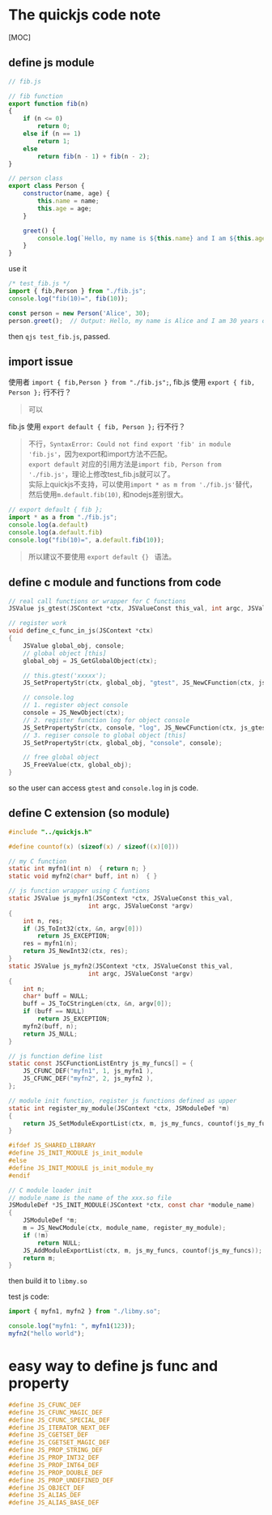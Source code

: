 # The quickjs code note
[MOC]

## define js module 

```javascript
// fib.js

// fib function
export function fib(n)
{
    if (n <= 0)
        return 0;
    else if (n == 1)
        return 1;
    else
        return fib(n - 1) + fib(n - 2);
}

// person class
export class Person {
    constructor(name, age) {
        this.name = name;
        this.age = age;
    }

    greet() {
        console.log(`Hello, my name is ${this.name} and I am ${this.age} years old.`);
    }
}

```
use it

```javascript
/* test_fib.js */
import { fib,Person } from "./fib.js";
console.log("fib(10)=", fib(10));

const person = new Person('Alice', 30);
person.greet();  // Output: Hello, my name is Alice and I am 30 years old.


```
then `qjs test_fib.js`, passed.

## import issue
使用者 `import { fib,Person } from "./fib.js";`, fib.js 使用 `export { fib, Person };` 行不行？
> 可以

fib.js 使用 `export default { fib, Person };` 行不行？
> 不行，`SyntaxError: Could not find export 'fib' in module 'fib.js'`，因为export和import方法不匹配。  
> `export default` 对应的引用方法是`import fib, Person from './fib.js'`，理论上修改test_fib.js就可以了。  
> 实际上quickjs不支持，可以使用`import * as m from './fib.js'`替代，然后使用`m.default.fib(10)`, 和nodejs差别很大。  

```javascript
// export default { fib };
import * as a from "./fib.js";
console.log(a.default)
console.log(a.default.fib)
console.log("fib(10)=", a.default.fib(10));
```

> 所以建议不要使用 `export default {} ` 语法。


## define c module and functions from code
```c
// real call functions or wrapper for C functions
JSValue js_gtest(JSContext *ctx, JSValueConst this_val, int argc, JSValueConst *argv) { /* TODO */ }

// register work
void define_c_func_in_js(JSContext *ctx)
{
    JSValue global_obj, console;
    // global object [this]
    global_obj = JS_GetGlobalObject(ctx);

    // this.gtest('xxxxx');
    JS_SetPropertyStr(ctx, global_obj, "gtest", JS_NewCFunction(ctx, js_gtest, "gtest", 1));

    // console.log
    // 1. register object console
    console = JS_NewObject(ctx);
    // 2. register function log for object console
    JS_SetPropertyStr(ctx, console, "log", JS_NewCFunction(ctx, js_gtest, "log", 1));
    // 3. regiser console to global object [this]
    JS_SetPropertyStr(ctx, global_obj, "console", console);

    // free global object
    JS_FreeValue(ctx, global_obj);
}
```
so the user can access `gtest` and `console.log` in js code.

## define C extension (so module)

```c
#include "../quickjs.h"

#define countof(x) (sizeof(x) / sizeof((x)[0]))

// my C function
static int myfn1(int n)  { return n; }
static void myfn2(char* buff, int n)  { }

// js function wrapper using C funtions
static JSValue js_myfn1(JSContext *ctx, JSValueConst this_val,
                      int argc, JSValueConst *argv)
{
    int n, res;
    if (JS_ToInt32(ctx, &n, argv[0]))
        return JS_EXCEPTION;
    res = myfn1(n);
    return JS_NewInt32(ctx, res);
}
static JSValue js_myfn2(JSContext *ctx, JSValueConst this_val,
                      int argc, JSValueConst *argv)
{
    int n;
    char* buff = NULL;
    buff = JS_ToCStringLen(ctx, &n, argv[0]);
    if (buff == NULL)
        return JS_EXCEPTION;
    myfn2(buff, n);
    return JS_NULL;
}

// js function define list
static const JSCFunctionListEntry js_my_funcs[] = {
    JS_CFUNC_DEF("myfn1", 1, js_myfn1 ),
    JS_CFUNC_DEF("myfn2", 2, js_myfn2 ),
};

// module init function, register js functions defined as upper
static int register_my_module(JSContext *ctx, JSModuleDef *m)
{
    return JS_SetModuleExportList(ctx, m, js_my_funcs, countof(js_my_funcs));
}

#ifdef JS_SHARED_LIBRARY
#define JS_INIT_MODULE js_init_module
#else
#define JS_INIT_MODULE js_init_module_my
#endif

// C module loader init
// module_name is the name of the xxx.so file
JSModuleDef *JS_INIT_MODULE(JSContext *ctx, const char *module_name)
{
    JSModuleDef *m;
    m = JS_NewCModule(ctx, module_name, register_my_module);
    if (!m)
        return NULL;
    JS_AddModuleExportList(ctx, m, js_my_funcs, countof(js_my_funcs));
    return m;
}
```
then build it to `libmy.so`

test js code:
```javascript
import { myfn1, myfn2 } from "./libmy.so";

console.log("myfn1: ", myfn1(123));
myfn2("hello world");
```

# easy way to define js func and property

```c
#define JS_CFUNC_DEF
#define JS_CFUNC_MAGIC_DEF
#define JS_CFUNC_SPECIAL_DEF
#define JS_ITERATOR_NEXT_DEF
#define JS_CGETSET_DEF
#define JS_CGETSET_MAGIC_DEF
#define JS_PROP_STRING_DEF
#define JS_PROP_INT32_DEF
#define JS_PROP_INT64_DEF
#define JS_PROP_DOUBLE_DEF
#define JS_PROP_UNDEFINED_DEF
#define JS_OBJECT_DEF
#define JS_ALIAS_DEF
#define JS_ALIAS_BASE_DEF
```
